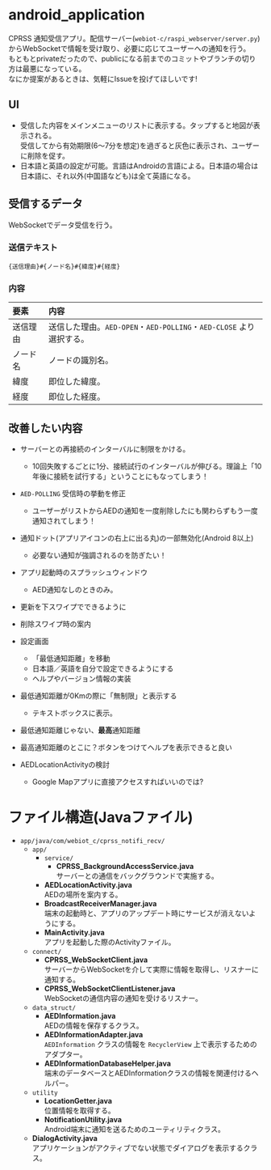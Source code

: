# android_application
CPRSS 通知受信アプリ。配信サーバー(`webiot-c/raspi_webserver/server.py`)からWebSocketで情報を受け取り、必要に応じてユーザーへの通知を行う。<br>
もともとprivateだったので、publicになる前までのコミットやブランチの切り方は最悪になっている。<br>
なにか提案があるときは、気軽にIssueを投げてほしいです!

## UI
- 受信した内容をメインメニューのリストに表示する。タップすると地図が表示される。<br>
  受信してから有効期限(6～7分を想定)を過ぎると灰色に表示され、ユーザーに削除を促す。
- 日本語と英語の設定が可能。言語はAndroidの言語による。日本語の場合は日本語に、それ以外(中国語なども)は全て英語になる。

## 受信するデータ
WebSocketでデータ受信を行う。<br>

### 送信テキスト
`{送信理由}#{ノード名}#{緯度}#{経度}`<br>

### 内容

|要素|内容|
|:-----|:-----|
|送信理由|送信した理由。`AED-OPEN`・`AED-POLLING`・`AED-CLOSE` より選択する。|
|ノード名|ノードの識別名。|
|緯度|即位した緯度。|
|経度|即位した経度。|

## 改善したい内容
- サーバーとの再接続のインターバルに制限をかける。
  - 10回失敗するごとに1分、接続試行のインターバルが伸びる。理論上「10年後に接続を試行する」ということにもなってしまう！

- `AED-POLLING` 受信時の挙動を修正
  - ユーザーがリストからAEDの通知を一度削除したにも関わらずもう一度通知されてしまう！

- 通知ドット(アプリアイコンの右上に出る丸)の一部無効化(Android 8以上)
  - 必要ない通知が強調されるのを防ぎたい！

- アプリ起動時のスプラッシュウィンドウ
  - AED通知なしのときのみ。
  
- 更新を下スワイプでできるように

- 削除スワイプ時の案内

- 設定画面
  - 「最低通知距離」を移動
  - 日本語／英語を自分で設定できるようにする
  - ヘルプやバージョン情報の実装
  
- 最低通知距離が0Kmの際に「無制限」と表示する
  - テキストボックスに表示。

- 最低通知距離じゃない、**最高**通知距離

- 最高通知距離のとこに？ボタンをつけてヘルプを表示できると良い

- AEDLocationActivityの検討
  - Google Mapアプリに直接アクセスすればいいのでは?

# ファイル構造(Javaファイル)
- `app/java/com/webiot_c/cprss_notifi_recv/`
  - `app/`
    - `service/`
      - **CPRSS_BackgroundAccessService.java**<br>
        サーバーとの通信をバックグラウンドで実施する。
    - **AEDLocationActivity.java**<br>
      AEDの場所を案内する。
    - **BroadcastReceiverManager.java**<br>
      端末の起動時と、アプリのアップデート時にサービスが消えないようにする。
    - **MainActivity.java**<br>
      アプリを起動した際のActivityファイル。
  - `connect/`
    - **CPRSS_WebSocketClient.java**<br>
      サーバーからWebSocketを介して実際に情報を取得し、リスナーに通知する。
    - **CPRSS_WebSocketClientListener.java**<br>
      WebSocketの通信内容の通知を受けるリスナー。
  - `data_struct/`
    - **AEDInformation.java**<br>
      AEDの情報を保存するクラス。
    - **AEDInformationAdapter.java**<br>
      `AEDInformation` クラスの情報を `RecyclerView` 上で表示するためのアダプター。
    - **AEDInformationDatabaseHelper.java**<br>
      端末のデータベースとAEDInformationクラスの情報を関連付けるヘルパー。
  - `utility`
    - **LocationGetter.java**<br>
      位置情報を取得する。
    - **NotificationUtility.java**<br>
      Android端末に通知を送るためのユーティリティクラス。
  - **DialogActivity.java**<br>
    アプリケーションがアクティブでない状態でダイアログを表示するクラス。
